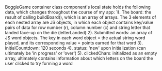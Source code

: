 BoggleGame container class component's local state holds the following data, which changes throughout the course of my app:
1). The board: the result of calling buildBoard(), which is an array of arrays. 
The 3 elements of each nested array are JS objects, in which each object contains key/value pairs of data for row number (r), column number (c) and string letter that landed face-up on the die (letterLanded)
2). Submitted words: an array of JS word objects. 
The key in each word object = the actual string word played, and its corresponding value = points earned for that word
3). initialCountdown: 120 seconds
4). status: 'new' upon initialization (can ultimately be 'in progress' or 'over')
5). clickedChars: initialized as an empty array, 
ultimately contains information about which letters on the board the user clicked to try forming a word